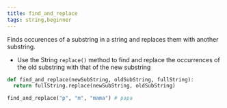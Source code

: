 ```yaml
---
title: find_and_replace
tags: string,beginner
---
```


Finds occurences of a substring in a string and replaces them with another substring.

- Use the String `replace()` method to find and replace the occurrences of the old substring with that of the new substring

```py
def find_and_replace(newSubString, oldSubString, fullString):
  return fullString.replace(newSubString, oldSubString)
```

```py
find_and_replace("p", "m", "mama") # papa
```
